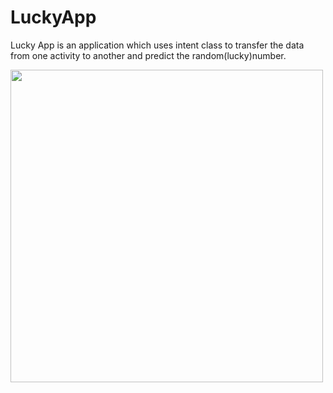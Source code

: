 
# LuckyApp
Lucky App is an application which uses intent class to transfer the data from one activity to another and predict the random(lucky)number. 

<img src="https://user-images.githubusercontent.com/110735413/201510797-24e339c9-beab-4cf5-a0c7-5baf57701b6d.png" height="500">


